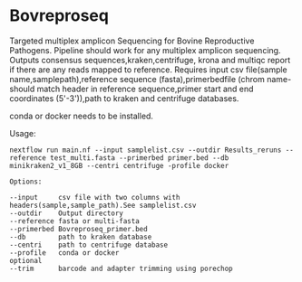# Bovreproseq
Targeted multiplex amplicon Sequencing for Bovine Reproductive Pathogens.
Pipeline should work for any multiplex amplicon sequencing. Outputs consensus sequences,kraken,centrifuge, krona and multiqc report if there are any reads mapped to reference. 
Requires input csv file(sample name,samplepath),reference sequence (fasta),primerbedfile (chrom name-should match header in reference sequence,primer start and end coordinates (5'-3')),path to kraken and centrifuge databases.

conda or docker needs to be installed.

Usage:
```
nextflow run main.nf --input samplelist.csv --outdir Results_reruns --reference test_multi.fasta --primerbed primer.bed --db minikraken2_v1_8GB --centri centrifuge -profile docker 

Options:

--input     csv file with two columns with headers(sample,sample_path).See samplelist.csv
--outdir    Output directory
--reference fasta or multi-fasta 
--primerbed Bovreproseq_primer.bed 
--db        path to kraken database 
--centri    path to centrifuge database
--profile   conda or docker
optional
--trim      barcode and adapter trimming using porechop
```
